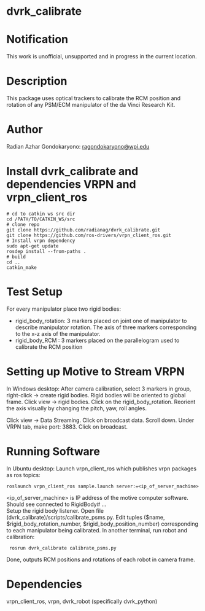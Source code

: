 # dvrk_calibrate

Notification
====================

This work is unofficial, unsupported and in progress in the current location.

Description
====================
This package uses optical trackers to calibrate the RCM position and rotation of any PSM/ECM manipulator of the da Vinci Research Kit. 

# Author

Radian Azhar Gondokaryono: ragondokaryono@wpi.edu

# Install dvrk_calibrate and dependencies VRPN and vrpn_client_ros
```
# cd to catkin ws src dir
cd /PATH/TO/CATKIN_WS/src
# clone repo
git clone https://github.com/radianag/dvrk_calibrate.git
git clone https://github.com/ros-drivers/vrpn_client_ros.git
# Install vrpn dependency
sudo apt-get update
rosdep install --from-paths .
# build
cd ..
catkin_make
```
# Test Setup
For every manipulator place two rigid bodies:
- rigid_body_rotation: 3 markers placed on joint one of manipulator to describe manipulator rotation. The axis of three markers corresponding to the x-z axis of the manipulator.
- rigid_body_RCM     : 3 markers placed on the parallelogram used to calibrate the RCM position

# Setting up Motive to Stream VRPN
In Windows desktop:
After camera calibration, select 3 markers in group, right-click -> create rigid bodies. Rigid bodies will be oriented to global frame. Click view -> rigid bodies. Click on the rigid_body_rotation. Reorient the axis visually by changing the pitch, yaw, roll angles. 

Click view -> Data Streaming. Click on broadcast data. Scroll down. Under VRPN tab, make port: 3883. Click on broadcast.

# Running Software
In Ubuntu desktop:
 Launch vrpn_client_ros which publishes vrpn packages as ros topics:
 ```
 roslaunch vrpn_client_ros sample.launch server:=<ip_of_server_machine>
 ``` 
<ip_of_server_machine> is IP address of the motive computer software. Should see connected to RigidBody# ...  
Setup the rigid body listener. Open file (dvrk_calibrate)/scripts/calibrate_psms.py. Edit tuples ($name, $rigid_body_rotation_number, $rigid_body_position_number) corresponding to each manipulator being calibrated. In another terminal, run robot and calibration:
```
 rosrun dvrk_calibrate calibrate_psms.py
 ```
 Done, outputs RCM positions and rotations of each robot in camera frame. 

# Dependencies
vrpn_client_ros, vrpn, dvrk_robot (specifically dvrk_python)
